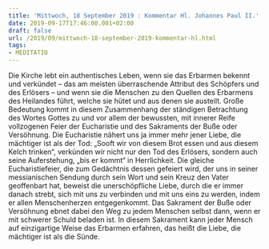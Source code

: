 ```yaml
---
title: 'Mittwoch, 18 September 2019 : Kommentar Hl. Johannes Paul II.'
date: 2019-09-17T17:46:00.001+02:00
draft: false
url: /2019/09/mittwoch-18-september-2019-kommentar-hl.html
tags: 
- MEDITATIO
---
```


Die Kirche lebt ein authentisches Leben, wenn sie das Erbarmen bekennt und verkündet – das am meisten überraschende Attribut des Schöpfers und des Erlösers – und wenn sie die Menschen zu den Quellen des Erbarmens des Heilandes führt, welche sie hütet und aus denen sie austeilt. Große Bedeutung kommt in diesem Zusammenhang der ständigen Betrachtung des Wortes Gottes zu und vor allem der bewussten, mit innerer Reife vollzogenen Feier der Eucharistie und des Sakraments der Buße oder Versöhnung. Die Eucharistie nähert uns ja immer mehr jener Liebe, die mächtiger ist als der Tod: „Sooft wir von diesem Brot essen und aus diesem Kelch trinken“, verkünden wir nicht nur den Tod des Erlösers, sondern auch seine Auferstehung, „bis er kommt“ in Herrlichkeit. Die gleiche Eucharistiefeier, die zum Gedächtnis dessen gefeiert wird, der uns in seiner messianischen Sendung durch sein Wort und sein Kreuz den Vater geoffenbart hat, beweist die unerschöpfliche Liebe, durch die er immer danach strebt, sich mit uns zu verbinden und mit uns eins zu werden, indem er allen Menschenherzen entgegenkommt. Das Sakrament der Buße oder Versöhnung ebnet dabei den Weg zu jedem Menschen selbst dann, wenn er mit schwerer Schuld beladen ist. In diesem Sakrament kann jeder Mensch auf einzigartige Weise das Erbarmen erfahren, das heißt die Liebe, die mächtiger ist als die Sünde.